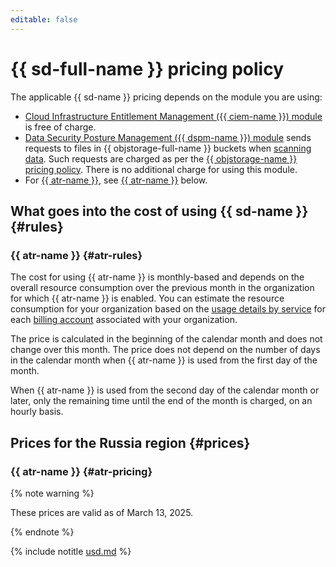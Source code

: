 ```yaml
---
editable: false
---
```


# {{ sd-full-name }} pricing policy



The applicable {{ sd-name }} pricing depends on the module you are using:

* [Cloud Infrastructure Entitlement Management ({{ ciem-name }}) module](concepts/ciem.md) is free of charge.
* [Data Security Posture Management ({{ dspm-name }}) module](concepts/dspm.md) sends requests to files in {{ objstorage-full-name }} buckets when [scanning data](operations/dspm/create-scan.md). Such requests are charged as per the [{{ objstorage-name }} pricing policy](../storage/pricing.md). There is no additional charge for using this module.
* For [{{ atr-name }}](concepts/access-transparency.md), see [{{ atr-name }}](#atr-rules) below.

## What goes into the cost of using {{ sd-name }} {#rules}

### {{ atr-name }} {#atr-rules}

The cost for using {{ atr-name }} is monthly-based and depends on the overall resource consumption over the previous month in the organization for which {{ atr-name }} is enabled. You can estimate the resource consumption for your organization based on the [usage details by service](../billing/operations/check-charges.md#services_1) for each [billing account](../billing/concepts/billing-account.md) associated with your organization.

The price is calculated in the beginning of the calendar month and does not change over this month. The price does not depend on the number of days in the calendar month when {{ atr-name }} is used from the first day of the month.

When {{ atr-name }} is used from the second day of the calendar month or later, only the remaining time until the end of the month is charged, on an hourly basis.

## Prices for the Russia region {#prices}

### {{ atr-name }} {#atr-pricing}

{% note warning %}

These prices are valid as of March 13, 2025.

{% endnote %}




{% include notitle [usd.md](../_pricing/security-deck/access-transparency/usd.md) %}

